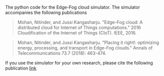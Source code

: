 The python code for the Edge-Fog cloud simulator. The simulator accompanies the following publications


>Mohan, Nitinder, and Jussi Kangasharju. "Edge-Fog cloud: A distributed cloud for Internet of Things computations." 2016 Cloudification of the Internet of Things (CIoT). IEEE, 2016.


>Mohan, Nitinder, and Jussi Kangasharju. "Placing it right!: optimizing energy, processing, and transport in Edge-Fog clouds." Annals of Telecommunications 73.7 (2018): 463-474.

If you use the simulator for your own research, please cite the following publication [link](https://ieeexplore.ieee.org/abstract/document/7872914)
